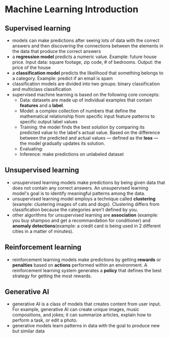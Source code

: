 # Machine Learning Introduction

## Supervised learning

 - models can make predictions after seeing lots of data with the correct answers and then discovering the connections between the elements in the data that produce the correct answers
 - a __regression model__ predicts a numeric value. Example: future house price. Input data: square footage, zip code, # of bedrooms. Output: the price of the house
 - a __classification model__ predicts the likelihood that something belongs to a category. Example: predict if an email is spam
 - classification models are divided into two groups: binary classification and multiclass classification
 - supervised machine learning is based on the following core concepts:
    - Data: datasets are made up of individual examples that contain __features__ and a __label__. 
    - Model: a complex collection of numbers that define the mathematical relationship from specific input feature patterns to specific output label values
    - Training: the model finds the best solution by comparing its predicted value to the label's actual value. Based on the difference between the predicted and actual values — defined as the __loss__ — the model gradually updates its solution.
    - Evaluating: 
    - Inference: make predictions on unlabeled dataset

## Unsupervised learning

- unsupervised learning models make predictions by being given data that does not contain any correct answers. An unsupervised learning model's goal is to identify meaningful patterns among the data.
-  unsupervised learning model employs a technique called __clustering__ (example: clustering images of cats and dogs). Clustering differs from classification because the categories aren't defined by you. 
- other algorithms for unsupervised learning are __association__ (example: you buy shampoo and get a recommandation for conditioner) and __anomaly detections__(example: a credit card is being used in 2 different cities in a matter of minutes).

## Reinforcement learning

- reinforcement learning models make predictions by getting __rewards__ or __penalties__ based on __actions__ performed within an environment. A reinforcement learning system generates a __policy__ that defines the best strategy for getting the most rewards.

## Generative AI

- generative AI is a class of models that creates content from user input. For example, generative AI can create unique images, music compositions, and jokes; it can summarize articles, explain how to perform a task, or edit a photo.
-  generative models learn patterns in data with the goal to produce new but similar data
